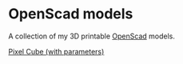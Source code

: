 # OpenScad models
A collection of my 3D printable [OpenScad](https://openscad.org) models.

[Pixel Cube (with parameters)](pixelcube)
